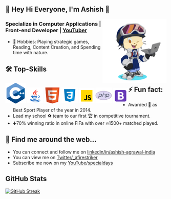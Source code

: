 <!-- COMMENTED
**Afirestriker/Afirestriker** is a ✨ _special_ ✨ repository because its `README.md` (this file) appears on your GitHub profile.
-->

## 👋 Hey Hi Everyone, I'm Ashish 👋

<img align="right" width="200" height="200" src="./Images/Octacat-img1.png?raw=true"></a>

### Specialize in Computer Applications | Front-end Developer | <a href="https://www.youtube.com/specialdays">YouTuber</a>

- 🔭 Hobbies: Playing strategic games, Reading, Content Creation, and Spending time with nature.
<!-- - 🌱 Learning MERN Stack... -->

<!--
- 📫 How to reach me: ...
- 😄 Pronouns: ...
-->

## 🛠 Top-Skills
<div style="float:left;"> 
  <img src="./Icons/cpp-icon.png" title="C++">
  <img src="./Icons/Java-icon.png" title="Java">
  <img src="./Icons/HTML-icon.png" title="HTML5">
  <img src="./Icons/CSS-icon.png" title="CSS3">
  <img src="./Icons/JavaScript-48x48.png" title="JavaScript">
  <img src="./Icons/PHP-icon.png" title="PHP">
  <img src="./Icons/Bootstrap-48x48.png" title="Bootstrap">
</div>

<!-- ## ✍️ Blog -->

## ⚡️ Fun fact:
- Awarded 🥇 as Best Sport Player of the year in 2014.
- Lead my school ⚽ team to our first 🏆 in competitive tournament.
- ➕70% winning ratio in online FiFa with over 🔥1500+ matched played.

## 🔗 Find me around the web...
- You can connect and follow me on <a href="https://linkedin.com/in/ashish-agrawal-india">linkedin/in/ashish-agrawal-india</a>
- You can view me on <a href="https://twitter.com/_afirestriker">Twitter/_afirestriker</a>
- Subscribe me now on my <a href="https://www.youtube.com/c/SpecialDays">YouTube/specialdays</a>

<!-- COMMENTED -->

## GitHub Stats
<!--  https://github.com/anuraghazra/github-readme-stats/blob/master/themes/README.md   -->
<!-- [![Afirestriker GitHub stats](https://github-readme-stats.vercel.app/api?username=Afirestriker&show_icons=true&theme=dark)] -->

<!--  https://github-readme-streak-stats.herokuapp.com/demo/  -->
[![GitHub Streak](https://github-readme-streak-stats.herokuapp.com?user=Afirestriker&theme=github-dark&hide_border=true&date_format=M%20j%5B%2C%20Y%5D)](https://git.io/streak-stats)
